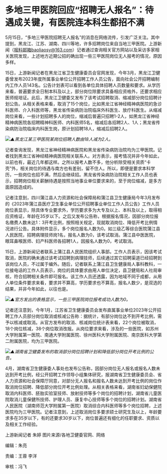# 多地三甲医院回应“招聘无人报名”：待遇成关键，有医院连本科生都招不满

5月15日，“多地三甲医院招聘无人报名”的消息在网络流传，引发广泛关注。其中提到，黑龙江、江苏、湖南、四川等地，许多招聘岗位来自当地三甲医院。上游新闻（报料邮箱baoliaosy@163.com）记者通过查询相关官方网站以及采访多家相关医院发现，上述地方近期公招的确出现一些三甲医院岗位无人报考的情况，原因多样。

15日，上游新闻记者在黑龙江省卫生健康委员会官网发现，今年3月，黑龙江卫健委曾发布2023年度所属事业单位公开招聘工作人员公告，面向社会公开招聘编制内工作人员143名。公告计划表可以看到各单位具体招聘人员数量和要求。从学历来看，普遍要求全日制本科及以上，部分岗位除要求具备相应资格外，还要求相应医师规培证。此后，黑龙江卫健委又发布了该考试招聘取消、缩减部分岗位招聘计划公告。从相关表格来看，取消了15个岗位，比如黑龙江省神经精神病医院的急诊科医师、介入科医师等，黑龙省传染病防治院临床外科医生、放疗科医生。从缩减岗位来看，一些计划招聘多人的岗位，缩减后普遍只招聘1-2人，如黑龙江省神经精神病医院各招聘精神科医师、内科医师5名，缩减后各招聘2人、1人；黑龙省传染病防治院临床内科医生岗，原计划招聘18人，缩减后招聘2人。

![](https://inews.gtimg.com/om_bt/OiE9WZ6Pa9gi9TIKKNPQGoaXrTLuBAScosglKA6CsoPAUAA/1000)_▲黑龙江某三甲医院某岗位招聘人数由18人减为2人。_

记者查询发现，黑龙江省神经精神病医院和黑龙省传染病防治院均为三甲医院。记者找到黑龙江省神经精神病医院相关联系人。对方表示，报考情况并非今年如此，以前也有，最近几年都这样。之所以报考人数不多，他分析除受相关资质“卡壳”外，相关岗位的待遇与南方也有差别，留不住人。所以，即便是要求本科学历，一些岗位也招不满，然后会继续招。黑龙省传染病防治院相关工作人员也表示，招聘岗位相关薪酬待遇是按照当地事业单位要求来的，至于岗位缩减，是多方面原因造成的。

记者注意到，四川蒲江县人力资源和社会保障局和蒲江县卫生健康局今年3月发布的《2023年蒲江县医疗卫生事业单位公开招聘事业单位工作人员公告》工作人员岗位表显示，除具体专业要求外，学历要求多为大专及以上、本科及以上，取得相应资格证，年龄在35岁以下。之后又发布公告称，根据报名情况，因部分岗位报名缴费人数未达1：3开考比例，按照相关规定，现就取消岗位、降低开考比例情况进行公告。具体附件显示，多个岗位报名人数为0。如三级乙等综合医院蒲江县人民医院，招聘病理技师岗1名，报名人数为0，该考试取消。蒲江县中医医院，眼耳鼻喉医师、妇产科医师各招聘1人，因报名人数为0，考试取消。

15日，上游新闻记者联系上蒲江县人民医院组织人事部。工作人员表示，因该考试取消，医院的确未通过该考试招聘到病理技师，后续通过其它招聘渠道已经招聘到该岗位人员，不过属于编外。随后，记者联系上蒲江县卫生健康局人事科教科，一位接电话的工作人员表示，岗位的具体要求由用人单位决定，县卫健局和人社局审核，符合招聘相关条件即可报名。该工作人员还透露，因为地域不同于成都，从用人单位条件要求来看，要求并不算高，学历要求也不算高，报名人数少，是双选的结果，并非今年如此，以往也是。

![](https://inews.gtimg.com/om_bt/OcAX55V9nkpCf4NAELcTNFVqH-Kp57yWz89-kpHe88bJMAA/1000)_▲官方发出的表格显示，一些三甲医院岗位报考成功人数为0。_

记者还注意到，今年1月，江苏省卫生健康委员会发布直属事业单位2023年公开招聘工作人员部分岗位取消或核减公告称：据统计，有部分岗位达不到开考比例，需予以核减或取消。从官方发布的取消、核减岗位统计表来看，22个岗位被取消，18个岗位核减，38个岗位取消改报。从岗位要求来看，涉及的一些医院，如苏州大学附属第一医院、南通大学附属医院、徐州医科大学附属医院、南京医科大学第二附属医院，均为三甲医院。

![](https://inews.gtimg.com/om_bt/O3JtMtfWfbHUZWDFGxBR5huM85W2Cg3McAAfQ0E8dFu5YAA/1000)_▲湖南省卫健委发布的取消部分岗位招聘计划和降低部分岗位开考比例的公告。_

4月，湖南省卫生健康委人事处也发布公告称，因部分岗位无人报名或报名人数未达到开考比例，经公开招聘工作领导小组集体研究，报湖南省卫生健康委员会、省人力资源和社会保障厅同意，对部分无人报名和报名人数未达到开考比例的岗位作取消岗位招聘、降低部分岗位开考比例处理。从相关表格来看，湖南省妇幼保健院取消内科医师、胚胎实验室技师、放射技师等多个岗位的招聘计划，湖南省儿童医院取消儿童保健所技师、护理人员、康复中心技师等多个岗位的招聘计划。湖南省人民医院（湖南师范大学附属第一医院）取消综合内科医师等多个岗位招聘，上述医院均为三甲医院。记者注意到，上述取消岗位多要求硕士研究生及以上，年龄要求多在35岁以下，有的还要求30岁以下，岗位普遍还有细化的任职要求、资质以及相关工作经验。

上游新闻记者 朱婷 图片来源/各地卫健委官网、网络

编辑：朱亮

责编：王蓉 李洋

审核：冯飞


